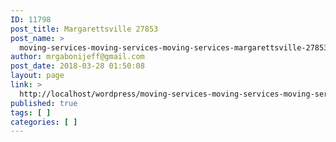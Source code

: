 ```yaml
---
ID: 11798
post_title: Margarettsville 27853
post_name: >
  moving-services-moving-services-moving-services-margarettsville-27853
author: mrgabonijeff@gmail.com
post_date: 2018-03-28 01:50:08
layout: page
link: >
  http://localhost/wordpress/moving-services-moving-services-moving-services-margarettsville-27853/
published: true
tags: [ ]
categories: [ ]
---
```

